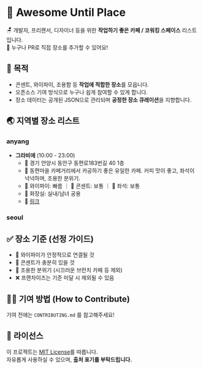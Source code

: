 # 🌟 Awesome Until Place

🪑 개발자, 프리랜서, 디자이너 등을 위한 **작업하기 좋은 카페 / 코워킹 스페이스** 리스트입니다.  
🙌 누구나 PR로 직접 장소를 추가할 수 있어요!

## 📌 목적

- 콘센트, 와이파이, 조용함 등 **작업에 적합한 장소**를 모읍니다.
- 오픈소스 기여 방식으로 누구나 쉽게 참여할 수 있게 합니다.
- 장소 데이터는 공개된 JSON으로 관리되며 **공정한 장소 큐레이션**을 지향합니다.

## 🌏 지역별 장소 리스트

<!-- PLACE_LIST_START -->

### anyang

- **그라비에** (10:00 - 23:00)
  - 📍 경기 안양시 동안구 동편로183번길 40 1층
  - 📝 동편마을 카페거리에서 카공하기 좋은 유일한 카페. 커피 맛이 좋고, 좌석이 넉넉하며, 조용한 분위기.
  - 📶 와이파이: 빠름 ｜ 🔌 콘센트: 보통 ｜ 💺 좌석: 보통
  - 🚻 화장실: 실내/남녀 공용
  - 🔗 [링크](https://naver.me/F9N4TWZ5)

### seoul

<!-- PLACE_LIST_END -->

## ✅ 장소 기준 (선정 가이드)

- 📶 와이파이가 안정적으로 연결될 것
- 🔌 콘센트가 충분히 있을 것
- 💺 조용한 분위기 (시끄러운 브런치 카페 등 제외)
- ❌ 프랜차이즈는 기준 미달 시 제외될 수 있음

## 🙋‍♀️ 기여 방법 (How to Contribute)

기여 전에는 `CONTRIBUTING.md` 를 참고해주세요!

## 📃 라이선스

이 프로젝트는 [MIT License](LICENSE)를 따릅니다.  
자유롭게 사용하실 수 있으며, **출처 표기를 부탁드립니다.**
